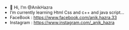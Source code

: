- 👋 Hi, I’m @AnikHazra
- I’m currently learning Html Css and c++ and java script...
- FaceBook  : https://www.facebook.com/anik.hazra.33
- Instagram : https://www.instagram.com/_anik_hazra
